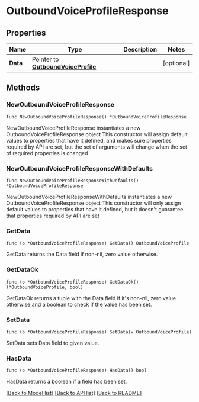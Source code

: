 # OutboundVoiceProfileResponse

## Properties

Name | Type | Description | Notes
------------ | ------------- | ------------- | -------------
**Data** | Pointer to [**OutboundVoiceProfile**](OutboundVoiceProfile.md) |  | [optional] 

## Methods

### NewOutboundVoiceProfileResponse

`func NewOutboundVoiceProfileResponse() *OutboundVoiceProfileResponse`

NewOutboundVoiceProfileResponse instantiates a new OutboundVoiceProfileResponse object
This constructor will assign default values to properties that have it defined,
and makes sure properties required by API are set, but the set of arguments
will change when the set of required properties is changed

### NewOutboundVoiceProfileResponseWithDefaults

`func NewOutboundVoiceProfileResponseWithDefaults() *OutboundVoiceProfileResponse`

NewOutboundVoiceProfileResponseWithDefaults instantiates a new OutboundVoiceProfileResponse object
This constructor will only assign default values to properties that have it defined,
but it doesn't guarantee that properties required by API are set

### GetData

`func (o *OutboundVoiceProfileResponse) GetData() OutboundVoiceProfile`

GetData returns the Data field if non-nil, zero value otherwise.

### GetDataOk

`func (o *OutboundVoiceProfileResponse) GetDataOk() (*OutboundVoiceProfile, bool)`

GetDataOk returns a tuple with the Data field if it's non-nil, zero value otherwise
and a boolean to check if the value has been set.

### SetData

`func (o *OutboundVoiceProfileResponse) SetData(v OutboundVoiceProfile)`

SetData sets Data field to given value.

### HasData

`func (o *OutboundVoiceProfileResponse) HasData() bool`

HasData returns a boolean if a field has been set.


[[Back to Model list]](../README.md#documentation-for-models) [[Back to API list]](../README.md#documentation-for-api-endpoints) [[Back to README]](../README.md)


